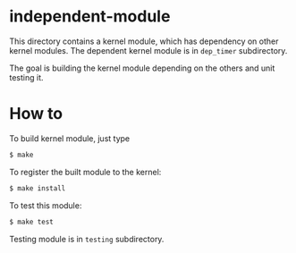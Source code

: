 # independent-module

This directory contains a kernel module, which has 
dependency on other kernel modules. 
The dependent kernel module is in `dep_timer` subdirectory.

The goal is building the kernel module depending on the others and unit testing it.

# How to

To build kernel module, just type 
```sh
$ make
```

To register the built module to the kernel:
```sh
$ make install
```

To test this module:
```sh
$ make test
```

Testing module is in `testing` subdirectory.
